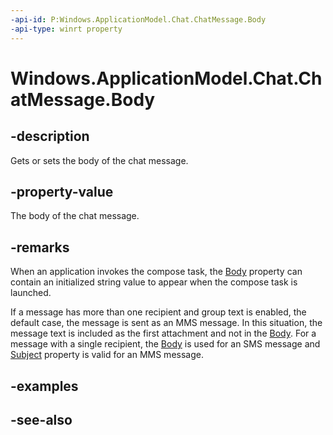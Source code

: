 ```yaml
---
-api-id: P:Windows.ApplicationModel.Chat.ChatMessage.Body
-api-type: winrt property
---
```


<!-- Property syntax
public string Body { get;  set; }
-->

# Windows.ApplicationModel.Chat.ChatMessage.Body

## -description
Gets or sets the body of the chat message.

## -property-value
The body of the chat message.

## -remarks
When an application invokes the compose task, the [Body](chatmessage_body.md) property can contain an initialized string value to appear when the compose task is launched.

If a message has more than one recipient and group text is enabled, the default case, the message is sent as an MMS message. In this situation, the message text is included as the first attachment and not in the [Body](chatmessage_body.md). For a message with a single recipient, the [Body](chatmessage_body.md) is used for an SMS message and [Subject](chatmessage_subject.md) property is valid for an MMS message.

## -examples

## -see-also
